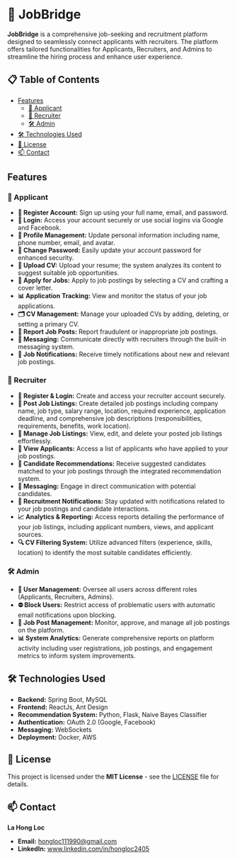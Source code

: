 # 💼 JobBridge

**JobBridge** is a comprehensive job-seeking and recruitment platform designed to seamlessly connect applicants with recruiters. The platform offers tailored functionalities for Applicants, Recruiters, and Admins to streamline the hiring process and enhance user experience.

## 📋 Table of Contents

- [Features](#features)
  - [👤 Applicant](#-applicant)
  - [🏢 Recruiter](#recruiter)
  - [🛠️ Admin](#admin)
- [🛠️ Technologies Used](#technologies-used)
- [📄 License](#license)
- [📫 Contact](#contact)

## Features

### 👤 Applicant

- **📝 Register Account:** Sign up using your full name, email, and password.
- **🔐 Login:** Access your account securely or use social logins via Google and Facebook.
- **👤 Profile Management:** Update personal information including name, phone number, email, and avatar.
- **🔑 Change Password:** Easily update your account password for enhanced security.
- **📄 Upload CV:** Upload your resume; the system analyzes its content to suggest suitable job opportunities.
- **💼 Apply for Jobs:** Apply to job postings by selecting a CV and crafting a cover letter.
- **📊 Application Tracking:** View and monitor the status of your job applications.
- **🗂️ CV Management:** Manage your uploaded CVs by adding, deleting, or setting a primary CV.
- **🚩 Report Job Posts:** Report fraudulent or inappropriate job postings.
- **💬 Messaging:** Communicate directly with recruiters through the built-in messaging system.
- **🔔 Job Notifications:** Receive timely notifications about new and relevant job postings.

### 🏢 Recruiter

- **📝 Register & Login:** Create and access your recruiter account securely.
- **📢 Post Job Listings:** Create detailed job postings including company name, job type, salary range, location, required experience, application deadline, and comprehensive job descriptions (responsibilities, requirements, benefits, work location).
- **📄 Manage Job Listings:** View, edit, and delete your posted job listings effortlessly.
- **👥 View Applicants:** Access a list of applicants who have applied to your job postings.
- **🤝 Candidate Recommendations:** Receive suggested candidates matched to your job postings through the integrated recommendation system.
- **💬 Messaging:** Engage in direct communication with potential candidates.
- **🔔 Recruitment Notifications:** Stay updated with notifications related to your job postings and candidate interactions.
- **📈 Analytics & Reporting:** Access reports detailing the performance of your job listings, including applicant numbers, views, and applicant sources.
- **🔍 CV Filtering System:** Utilize advanced filters (experience, skills, location) to identify the most suitable candidates efficiently.

### 🛠️ Admin

- **👥 User Management:** Oversee all users across different roles (Applicants, Recruiters, Admins).
- **⛔ Block Users:** Restrict access of problematic users with automatic email notifications upon blocking.
- **📢 Job Post Management:** Monitor, approve, and manage all job postings on the platform.
- **📊 System Analytics:** Generate comprehensive reports on platform activity including user registrations, job postings, and engagement metrics to inform system improvements.

## 🛠️ Technologies Used

- **Backend:** Spring Boot, MySQL
- **Frontend:** ReactJs, Ant Design
- **Recommendation System:** Python, Flask, Naive Bayes Classifier
- **Authentication:** OAuth 2.0 (Google, Facebook)
- **Messaging:** WebSockets
- **Deployment:** Docker, AWS

## 📄 License

This project is licensed under the **MIT License** - see the [LICENSE](LICENSE) file for details.

## 📫 Contact

**La Hong Loc**
- **Email:**  hongloc111990@gmail.com
- **LinkedIn:** www.linkedin.com/in/hongloc2405
